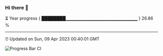### Hi there 👋

⏳ Year progress { ████████▁▁▁▁▁▁▁▁▁▁▁▁▁▁▁▁▁▁▁▁▁▁ } 26.86 %

---

⏰ Updated on Sun, 09 Apr 2023 00:40:01 GMT

![Progress Bar CI](https://github.com/Shyam-Makwana/GitHub-Actions-Demo/workflows/Progress%20Bar%20CI/badge.svg)
